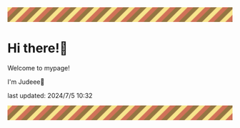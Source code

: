 <!-- Header image -->
<img src="./pokemon/pokemon_4.png" width="1000">

# Hi there!👋

Welcome to mypage!

I'm Judeee🐷

last updated: 2024/7/5 10:32

<!-- Footer image -->
<img src="./pokemon/pokemon_4.png" width="1000">
